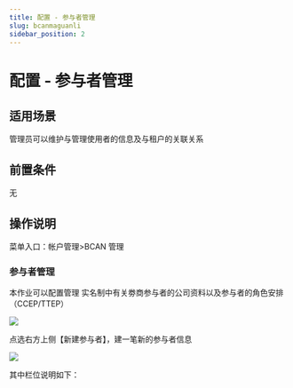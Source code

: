 ```yaml
---
title: 配置 - 参与者管理
slug: bcanmaguanli
sidebar_position: 2
---
```



# 配置 - 参与者管理

## 适用场景

管理员可以维护与管理使用者的信息及与租户的关联关系

## 前置条件

无

## 操作说明

菜单入口：帐户管理&gt;BCAN 管理

### 参与者管理

本作业可以配置管理 实名制中有关劵商参与者的公司资料以及参与者的角色安排（CCEP/TTEP）

<img src="/assets/Q7qdbaOgUoKwKAx7AuDcPmX2nTp.png"/>

点选右方上侧【新建参与者】，建一笔新的参与者信息

<img src="/assets/RcElbLLhRoeES5x4wmWc4PdZnwc.png"/>

其中栏位说明如下：

